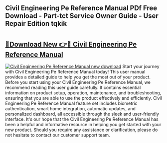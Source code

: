 ## Civil Engineering Pe Reference Manual PDf Free Download - Part-tct Service Owner Guide - User Repair Edition tqkik

# <h2><a href="http://bc25217.oget.top/?id=Civil+Engineering+Pe+Reference+Manual">🔗Download New 👉🔴 Civil Engineering Pe Reference Manual</a></h2>

[![Civil Engineering Pe Reference Manual new download](https://i.imgur.com/5g1atiW.png)](http://bc25217.oget.top/?id=Civil+Engineering+Pe+Reference+Manual)
Start your journey with Civil Engineering Pe Reference Manual today! This user manual provides a detailed guide to help you get the most out of your product. Before you start using your Civil Engineering Pe Reference Manual, we recommend reading this user guide carefully. It contains essential information on product setup, operation, maintenance, and troubleshooting, ensuring that you are able to use the product effectively and efficiently. Civil Engineering Pe Reference Manual feature set includes biometric authentication, smart home integration, automatic updates, and personalized dashboard, all accessible through the sleek and user-friendly interface. It's our hope that the Civil Engineering Pe Reference Manual has been a helpful and informative resource in helping you get started with your new product. Should you require any assistance or clarification, please do not hesitate to contact our customer support team.
